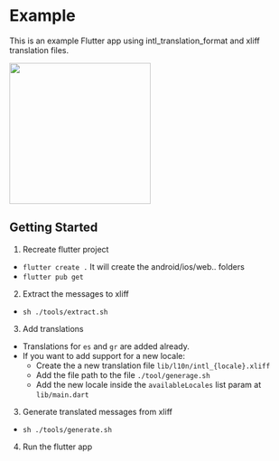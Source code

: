 
# Example

This is an example Flutter app using intl_translation_format and xliff translation files.

<img  height="250px" src="https://github.com/jamesblasco/intl_translation_format/blob/master/intl_translation_format/example/screenshot.gif?raw"/>


## Getting Started

1. Recreate flutter project
  - `flutter create .` It will create the android/ios/web.. folders
  - `flutter pub get`

2. Extract the messages to xliff
  - `sh ./tools/extract.sh`

3. Add translations
  - Translations for `es` and `gr` are added already.
  - If you want to add support for a new locale:
    - Create the a new translation file `lib/l10n/intl_{locale}.xliff`
    - Add the file path to the file `./tool/generage.sh`
    - Add the new locale inside the `availableLocales` list param at `lib/main.dart`

3. Generate translated messages from xliff
  - `sh ./tools/generate.sh`  

4. Run the flutter app  
